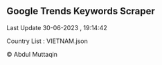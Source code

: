 

## Google Trends Keywords Scraper 
 
Last Update 30-06-2023 , 19:14:42

Country List :
VIETNAM.json



© Abdul Muttaqin 
